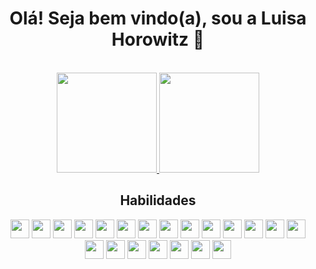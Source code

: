 <div align="center">
  
  <h1> Olá! Seja bem vindo(a), sou a Luisa Horowitz 🥰 </h1>
  <br>
  <a href="https://github.com/luhoro">
    <img height="160em" src="https://github-readme-streak-stats.herokuapp.com/?user=luhoro&theme=aura&hide_border=true">
    <img height="160em"  src="https://github-readme-stats.vercel.app/api/top-langs/?username=luhoro&layout=compact&theme=aura&hide_border=true">
  </a>
  
  <br>
  
  <h2> Habilidades </h2>

  <img height="30rem" src="https://img.shields.io/badge/HTML5-E34F26?style=for-the-badge&logo=html5&logoColor=white"/>
  <img height="30rem" src="https://img.shields.io/badge/CSS3-1572B6?style=for-the-badge&logo=css3&logoColor=white"/>
  <img height="30rem" src="https://img.shields.io/badge/Sass-CC6699?style=for-the-badge&logo=sass&logoColor=white"/>
  <img height="30rem" src="https://img.shields.io/badge/Tailwind_CSS-38B2AC?style=for-the-badge&logo=tailwind-css&logoColor=white"/>
  <img height="30rem" src="https://img.shields.io/badge/Bootstrap-563D7C?style=for-the-badge&logo=bootstrap&logoColor=white"/>
  <img height="30rem" src="https://img.shields.io/badge/JavaScript-323330?style=for-the-badge&logo=javascript&logoColor=F7DF1E"/>
  <img height="30rem" src="https://img.shields.io/badge/TypeScript-007ACC?style=for-the-badge&logo=typescript&logoColor=white"/>

  <img height="30rem" src="https://img.shields.io/badge/React-20232A?style=for-the-badge&logo=react&logoColor=61DAFB"/>
  <img height="30rem" src="https://img.shields.io/badge/React_Router-CA4245?style=for-the-badge&logo=react-router&logoColor=white"/>
  <img height="30rem" src="https://img.shields.io/badge/styled--components-DB7093?style=for-the-badge&logo=styled-components&logoColor=white"/>
  <img height="30rem" src="https://img.shields.io/badge/Next-black?style=for-the-badge&logo=next.js&logoColor=white"/>
  <img height="30rem" src="https://img.shields.io/badge/-TestingLibrary-%23E33332?style=for-the-badge&logo=testing-library&logoColor=white"/>
  <img height="30rem" src="https://img.shields.io/badge/-cypress-%23E5E5E5?style=for-the-badge&logo=cypress&logoColor=058a5e"/>
  
  <img height="30rem" src="https://img.shields.io/badge/Node%20js-339933?style=for-the-badge&logo=nodedotjs&logoColor=white"/>
  <img height="30rem" src="https://img.shields.io/badge/npm-CB3837?style=for-the-badge&logo=npm&logoColor=white"/>
  <img height="30rem" src="https://img.shields.io/badge/yarn-%232C8EBB.svg?style=for-the-badge&logo=yarn&logoColor=white"/>
  <img height="30rem" src="https://img.shields.io/badge/GIT-E44C30?style=for-the-badge&logo=git&logoColor=white"/>
  <img height="30rem" src="https://img.shields.io/badge/GitHub-100000?style=for-the-badge&logo=github&logoColor=white"/>
  <img height="30rem" src="https://img.shields.io/badge/Figma-F24E1E?style=for-the-badge&logo=figma&logoColor=white"/>
  
  <img height="30rem" src="https://img.shields.io/badge/python-3670A0?style=for-the-badge&logo=python&logoColor=ffdd54"/>
  <img height="30rem" src="https://img.shields.io/badge/power_bi-F2C811?style=for-the-badge&logo=powerbi&logoColor=black"/>

</div>
